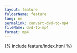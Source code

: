 ```yaml
---
layout: feature
folderName: feature
lang: en
permalink: convert-dvd-to-mp4
fileName: dvd-to-mp4
format: mp4
---
```


 {% include feature/index.html %}